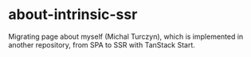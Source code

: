 # about-intrinsic-ssr
Migrating page about myself (Michal Turczyn), which is implemented in another repository, from SPA to SSR with TanStack Start.
